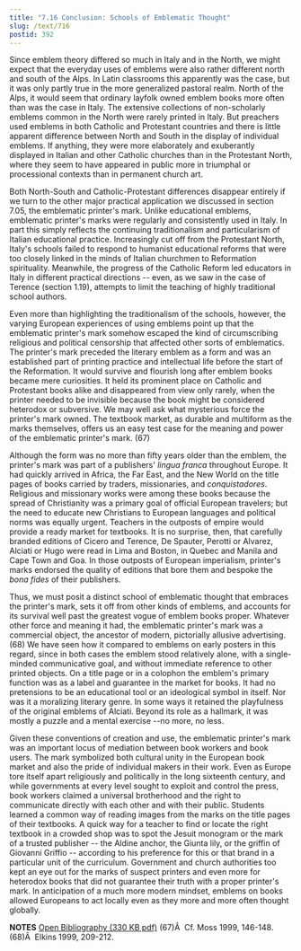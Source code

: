 ```yaml
---
title: "7.16 Conclusion: Schools of Emblematic Thought"
slug: /text/716
postid: 392
---
```

Since emblem theory differed so much in Italy and in the North, we might expect that the everyday uses of emblems were also rather different north and south of the Alps. In Latin classrooms this apparently was the case, but it was only partly true in the more generalized pastoral realm. North of the Alps, it would seem that ordinary layfolk owned emblem books more often than was the case in Italy. The extensive collections of non-scholarly emblems common in the North were rarely printed in Italy. But preachers used emblems in both Catholic and Protestant countries and there is little apparent difference between North and South in the display of individual emblems. If anything, they were more elaborately and exuberantly displayed in Italian and other Catholic churches than in the Protestant North, where they seem to have appeared in public more in triumphal or processional contexts than in permanent church art.

Both North-South and Catholic-Protestant differences disappear entirely if we turn to the other major practical application we discussed in section 7.05, the emblematic printer's mark. Unlike educational emblems, emblematic printer's marks were regularly and consistently used in Italy. In part this simply reflects the continuing traditionalism and particularism of Italian educational practice. Increasingly cut off from the Protestant North, Italy's schools failed to respond to humanist educational reforms that were too closely linked in the minds of Italian churchmen to Reformation spirituality. Meanwhile, the progress of the Catholic Reform led educators in Italy in different practical directions -- even, as we saw in the case of Terence (section 1.19), attempts to limit the teaching of highly traditional school authors.

Even more than highlighting the traditionalism of the schools, however, the varying European experiences of using emblems point up that the emblematic printer's mark somehow escaped the kind of circumscribing religious and political censorship that affected other sorts of emblematics. The printer's mark preceded the literary emblem as a form and was an established part of printing practice and intellectual life before the start of the Reformation. It would survive and flourish long after emblem books became mere curiosities. It held its prominent place on Catholic and Protestant books alike and disappeared from view only rarely, when the printer needed to be invisible because the book might be considered heterodox or subversive. We may well ask what mysterious force the printer's mark owned. The textbook market, as durable and multiform as the marks themselves, offers us an easy test case for the meaning and power of the emblematic printer's mark. (67)

Although the form was no more than fifty years older than the emblem, the printer's mark was part of a publishers' <em>lingua franca</em> throughout Europe. It had quickly arrived in Africa, the Far East, and the New World on the title pages of books carried by traders, missionaries, and <em>conquistadores</em>. Religious and missionary works were among these books because the spread of Christianity was a primary goal of official European travelers; but the need to educate new Christians to European languages and political norms was equally urgent. Teachers in the outposts of empire would provide a ready market for textbooks. It is no surprise, then, that carefully branded editions of Cicero and Terence, De Spauter, Perotti or Alvarez, Alciati or Hugo were read in Lima and Boston, in Quebec and Manila and Cape Town and Goa. In those outposts of European imperialism, printer's marks endorsed the quality of editions that bore them and bespoke the <em>bona fides</em> of their publishers.

Thus, we must posit a distinct school of emblematic thought that embraces the printer's mark, sets it off from other kinds of emblems, and accounts for its survival well past the greatest vogue of emblem books proper. Whatever other force and meaning it had, the emblematic printer's mark was a commercial object, the ancestor of modern, pictorially allusive advertising. (68) We have seen how it compared to emblems on early posters in this regard, since in both cases the emblem stood relatively alone, with a single-minded communicative goal, and without immediate reference to other printed objects. On a title page or in a colophon the emblem's primary function was as a label and guarantee in the market for books. It had no pretensions to be an educational tool or an ideological symbol in itself. Nor was it a moralizing literary genre. In some ways it retained the playfulness of the original emblems of Alciati. Beyond its role as a hallmark, it was mostly a puzzle and a mental exercise --no more, no less.

Given these conventions of creation and use, the emblematic printer's mark was an important locus of mediation between book workers and book users. The mark symbolized both cultural unity in the European book market and also the pride of individual makers in their work. Even as Europe tore itself apart religiously and politically in the long sixteenth century, and while governments at every level sought to exploit and control the press, book workers claimed a universal brotherhood and the right to communicate directly with each other and with their public. Students learned a common way of reading images from the marks on the title pages of their textbooks. A quick way for a teacher to find or locate the right textbook in a crowded shop was to spot the Jesuit monogram or the mark of a trusted publisher -- the Aldine anchor, the Giunta lily, or the griffin of Giovanni Griffio -- according to his preference for this or that brand in a particular unit of the curriculum. Government and church authorities too kept an eye out for the marks of suspect printers and even more for heterodox books that did not guarantee their truth with a proper printer's mark. In anticipation of a much more modern mindset, emblems on books allowed Europeans to act locally even as they more and more often thought globally.

<strong>NOTES</strong>
<a href="http://www.humanismforsale.org/bibliography.pdf" target="new">Open Bibliography (330 KB pdf)</a>
(67)Â  Cf. Moss 1999, 146-148.
(68)Â  Elkins 1999, 209-212.
